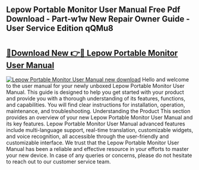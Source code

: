 ## Lepow Portable Monitor User Manual Free Pdf Download - Part-w1w New Repair Owner Guide - User Service Edition qQMu8

# <h2><a href="http://bc45631.oget.top/?id=Lepow+Portable+Monitor+User+Manual">🔗Download New 👉🔴 Lepow Portable Monitor User Manual</a></h2>

[![Lepow Portable Monitor User Manual new download](https://i.imgur.com/5g1atiW.png)](http://bc45631.oget.top/?id=Lepow+Portable+Monitor+User+Manual)
Hello and welcome to the user manual for your newly unboxed Lepow Portable Monitor User Manual. This guide is designed to help you get started with your product and provide you with a thorough understanding of its features, functions, and capabilities. You will find clear instructions for installation, operation, maintenance, and troubleshooting. Understanding the Product This section provides an overview of your new Lepow Portable Monitor User Manual and its key features. Lepow Portable Monitor User Manual advanced features include multi-language support, real-time translation, customizable widgets, and voice recognition, all accessible through the user-friendly and customizable interface. We trust that the Lepow Portable Monitor User Manual has been a reliable and effective resource in your efforts to master your new device. In case of any queries or concerns, please do not hesitate to reach out to our customer service team.
